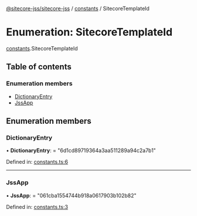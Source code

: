 [@sitecore-jss/sitecore-jss](../README.md) / [constants](../modules/constants.md) / SitecoreTemplateId

# Enumeration: SitecoreTemplateId

[constants](../modules/constants.md).SitecoreTemplateId

## Table of contents

### Enumeration members

- [DictionaryEntry](constants.sitecoretemplateid.md#dictionaryentry)
- [JssApp](constants.sitecoretemplateid.md#jssapp)

## Enumeration members

### DictionaryEntry

• **DictionaryEntry**: = "6d1cd89719364a3aa511289a94c2a7b1"

Defined in: [constants.ts:6](https://github.com/Sitecore/jss/blob/cea3ba4f/packages/sitecore-jss/src/constants.ts#L6)

___

### JssApp

• **JssApp**: = "061cba1554744b918a0617903b102b82"

Defined in: [constants.ts:3](https://github.com/Sitecore/jss/blob/cea3ba4f/packages/sitecore-jss/src/constants.ts#L3)
